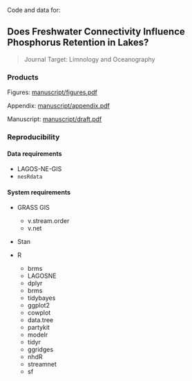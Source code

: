 Code and data for:

## Does Freshwater Connectivity Influence Phosphorus Retention in Lakes?

> Journal Target: Limnology and Oceanography

### Products

Figures: [manuscript/figures.pdf](manuscript/figures.pdf)

Appendix: [manuscript/appendix.pdf](manuscript/appendix.pdf)

Manuscript: [manuscript/draft.pdf](manuscript/draft.pdf)

### Reproducibility

#### Data requirements

  * LAGOS-NE-GIS
  * `nesRdata`

#### System requirements

* GRASS GIS
  * v.stream.order
  * v.net

* Stan

* R
  * brms
  * LAGOSNE
  * dplyr
  * brms
  * tidybayes
  * ggplot2
  * cowplot
  * data.tree
  * partykit
  * modelr
  * tidyr
  * ggridges
  * nhdR
  * streamnet
  * sf